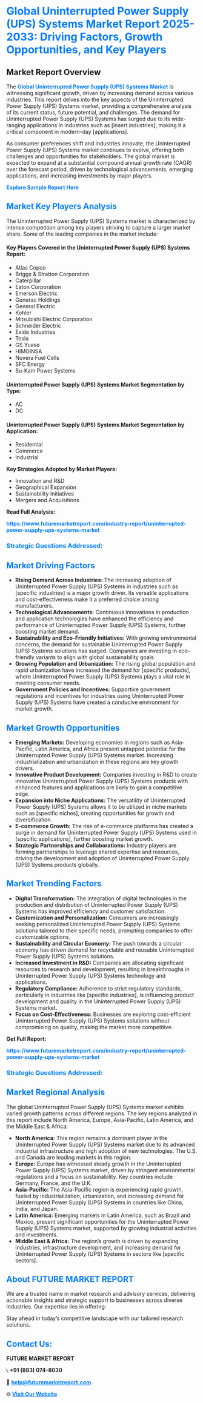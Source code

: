 <h1 style="color: #007BFF;">Global Uninterrupted Power Supply (UPS) Systems Market Report 2025-2033: Driving Factors, Growth Opportunities, and Key Players</h1>

<section id="overview">
<h2>Market Report Overview</h2>
<p>The <a href="https://www.futuremarketreport.com/industry-report/uninterrupted-power-supply-ups-systems-market" style="color: #007BFF; text-decoration: none;"><strong>Global Uninterrupted Power Supply (UPS) Systems Market</strong></a> is witnessing significant growth, driven by increasing demand across various industries. This report delves into the key aspects of the Uninterrupted Power Supply (UPS) Systems market, providing a comprehensive analysis of its current status, future potential, and challenges. The demand for Uninterrupted Power Supply (UPS) Systems has surged due to its wide-ranging applications in industries such as [insert industries], making it a critical component in modern-day [applications].</p>
<p>As consumer preferences shift and industries innovate, the Uninterrupted Power Supply (UPS) Systems market continues to evolve, offering both challenges and opportunities for stakeholders. The global market is expected to expand at a substantial compound annual growth rate (CAGR) over the forecast period, driven by technological advancements, emerging applications, and increasing investments by major players.</p>
</section>

<section id="overview">
<p><a href="https://www.futuremarketreport.com/request-sample/reportId=35013" style="color: #007BFF; text-decoration: none;"><strong>Explore Sample Report Here</strong></a></p>
</section>

<section id="key-players">
<h2 style="color: #007BFF;">Market Key Players Analysis</h2>
<p>The Uninterrupted Power Supply (UPS) Systems market is characterized by intense competition among key players striving to capture a larger market share. Some of the leading companies in the market include:</p>
<h4>Key Players Covered in the Uninterrupted Power Supply (UPS) Systems Report:</h4>
<ul><li>Atlas Copco</li><li>Briggs &amp; Stratton Corporation</li><li>Caterpillar</li><li>Eaton Corporation</li><li>Emerson Electric</li><li>Generac Holdings</li><li>General Electric</li><li>Kohler</li><li>Mitsubishi Electric Corporation</li><li>Schneider Electric</li><li>Exide Industries</li><li>Tesla</li><li>GS Yuasa</li><li>HIMOINSA</li><li>Nuvera Fuel Cells</li><li>SFC Energy</li><li>Su-Kam Power Systems</li></ul>
<h4>Uninterrupted Power Supply (UPS) Systems Market Segmentation by Type:</h4>
<ul><li>AC</li><li>DC</li></ul>

<h4>Uninterrupted Power Supply (UPS) Systems Market Segmentation by Application:</h4>
<ul><li>Residential</li><li>Commerce</li><li>Industrial</li></ul>
<p><strong>Key Strategies Adopted by Market Players:</strong></p>
<ul>
<li>Innovation and R&D</li>
<li>Geographical Expansion</li>
<li>Sustainability Initiatives</li>
<li>Mergers and Acquisitions</li>
</ul>
</section>

<section>
<p><strong>Read Full Analysis: </strong></p><a href="https://www.futuremarketreport.com/industry-report/uninterrupted-power-supply-ups-systems-market" style="color: #007BFF; text-decoration: none;"><strong>https://www.futuremarketreport.com/industry-report/uninterrupted-power-supply-ups-systems-market</strong></a>
<h3 style="color: #007BFF;">Strategic Questions Addressed:</h3>
</section>

<section id="driving-factors">
<h2 style="color: #007BFF;">Market Driving Factors</h2>
<ul>
<li><strong>Rising Demand Across Industries:</strong> The increasing adoption of Uninterrupted Power Supply (UPS) Systems in industries such as [specific industries] is a major growth driver. Its versatile applications and cost-effectiveness make it a preferred choice among manufacturers.</li>
<li><strong>Technological Advancements:</strong> Continuous innovations in production and application technologies have enhanced the efficiency and performance of Uninterrupted Power Supply (UPS) Systems, further boosting market demand.</li>
<li><strong>Sustainability and Eco-Friendly Initiatives:</strong> With growing environmental concerns, the demand for sustainable Uninterrupted Power Supply (UPS) Systems solutions has surged. Companies are investing in eco-friendly variants to align with global sustainability goals.</li>
<li><strong>Growing Population and Urbanization:</strong> The rising global population and rapid urbanization have increased the demand for [specific products], where Uninterrupted Power Supply (UPS) Systems plays a vital role in meeting consumer needs.</li>
<li><strong>Government Policies and Incentives:</strong> Supportive government regulations and incentives for industries using Uninterrupted Power Supply (UPS) Systems have created a conducive environment for market growth.</li>
</ul>
</section>

<section id="growth-opportunities">
<h2 style="color: #007BFF;">Market Growth Opportunities</h2>
<ul>
<li><strong>Emerging Markets:</strong> Developing economies in regions such as Asia-Pacific, Latin America, and Africa present untapped potential for the Uninterrupted Power Supply (UPS) Systems market. Increasing industrialization and urbanization in these regions are key growth drivers.</li>
<li><strong>Innovative Product Development:</strong> Companies investing in R&D to create innovative Uninterrupted Power Supply (UPS) Systems products with enhanced features and applications are likely to gain a competitive edge.</li>
<li><strong>Expansion into Niche Applications:</strong> The versatility of Uninterrupted Power Supply (UPS) Systems allows it to be utilized in niche markets such as [specific niches], creating opportunities for growth and diversification.</li>
<li><strong>E-commerce Growth:</strong> The rise of e-commerce platforms has created a surge in demand for Uninterrupted Power Supply (UPS) Systems used in [specific applications], further boosting market growth.</li>
<li><strong>Strategic Partnerships and Collaborations:</strong> Industry players are forming partnerships to leverage shared expertise and resources, driving the development and adoption of Uninterrupted Power Supply (UPS) Systems products globally.</li>
</ul>
</section>

<section id="trending-factors">
<h2 style="color: #007BFF;">Market Trending Factors</h2>
<ul>
<li><strong>Digital Transformation:</strong> The integration of digital technologies in the production and distribution of Uninterrupted Power Supply (UPS) Systems has improved efficiency and customer satisfaction.</li>
<li><strong>Customization and Personalization:</strong> Consumers are increasingly seeking personalized Uninterrupted Power Supply (UPS) Systems solutions tailored to their specific needs, prompting companies to offer customizable options.</li>
<li><strong>Sustainability and Circular Economy:</strong> The push towards a circular economy has driven demand for recyclable and reusable Uninterrupted Power Supply (UPS) Systems solutions.</li>
<li><strong>Increased Investment in R&D:</strong> Companies are allocating significant resources to research and development, resulting in breakthroughs in Uninterrupted Power Supply (UPS) Systems technology and applications.</li>
<li><strong>Regulatory Compliance:</strong> Adherence to strict regulatory standards, particularly in industries like [specific industries], is influencing product development and quality in the Uninterrupted Power Supply (UPS) Systems market.</li>
<li><strong>Focus on Cost-Effectiveness:</strong> Businesses are exploring cost-efficient Uninterrupted Power Supply (UPS) Systems solutions without compromising on quality, making the market more competitive.</li>
</ul>
</section>

<section>
<p><strong>Get Full Report: </strong></p><a href="https://www.futuremarketreport.com/industry-report/uninterrupted-power-supply-ups-systems-market" style="color: #007BFF; text-decoration: none;"><strong>https://www.futuremarketreport.com/industry-report/uninterrupted-power-supply-ups-systems-market</strong></a>
<h3 style="color: #007BFF;">Strategic Questions Addressed:</h3>
</section>


<section id="regional-analysis">
<h2 style="color: #007BFF;">Market Regional Analysis</h2>
<p>The global Uninterrupted Power Supply (UPS) Systems market exhibits varied growth patterns across different regions. The key regions analyzed in this report include North America, Europe, Asia-Pacific, Latin America, and the Middle East & Africa:</p>
<ul>
<li><strong>North America:</strong> This region remains a dominant player in the Uninterrupted Power Supply (UPS) Systems market due to its advanced industrial infrastructure and high adoption of new technologies. The U.S. and Canada are leading markets in this region.</li>
<li><strong>Europe:</strong> Europe has witnessed steady growth in the Uninterrupted Power Supply (UPS) Systems market, driven by stringent environmental regulations and a focus on sustainability. Key countries include Germany, France, and the U.K.</li>
<li><strong>Asia-Pacific:</strong> The Asia-Pacific region is experiencing rapid growth, fueled by industrialization, urbanization, and increasing demand for Uninterrupted Power Supply (UPS) Systems in countries like China, India, and Japan.</li>
<li><strong>Latin America:</strong> Emerging markets in Latin America, such as Brazil and Mexico, present significant opportunities for the Uninterrupted Power Supply (UPS) Systems market, supported by growing industrial activities and investments.</li>
<li><strong>Middle East & Africa:</strong> The region’s growth is driven by expanding industries, infrastructure development, and increasing demand for Uninterrupted Power Supply (UPS) Systems in sectors like [specific sectors].</li>
</ul>
</section>

<footer>
<h2 style="color: #007BFF;">About FUTURE MARKET REPORT</h2>
<p>We are a trusted name in market research and advisory services, delivering actionable insights and strategic support to businesses across diverse industries. Our expertise lies in offering:</p>

<p>Stay ahead in today’s competitive landscape with our tailored research solutions.</p>

<h2 style="color: #007BFF;">Contact Us:</h2>
<p><strong>FUTURE MARKET REPORT</strong></p>
<p>📞 <strong>+91 (883) 074-8030</strong></p>
<p>📧 <strong><a href="mailto:help@futuremarketreport.com" style="color: #007BFF;">help@futuremarketreport.com</a></strong></p>
<p>🌐 <strong><a href="https://www.futuremarketreport.com/" style="color: #007BFF;">Visit Our Website</a></strong></p>
</footer>